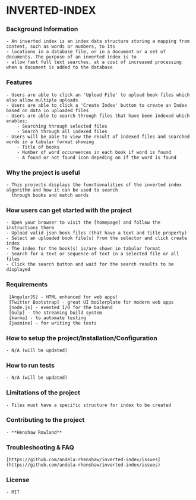 # **INVERTED-INDEX**

### Background Information
	- An inverted index is an index data structure storing a mapping from content, such as words or numbers, to its 
	- locations in a database file, or in a document or a set of documents. The purpose of an inverted index is to 
	- allow fast full text searches, at a cost of increased processing when a document is added to the database

### Features
	- Users are able to click an 'Upload File' to upload book files which also allow multiple uploads
	- Users are able to click a 'Create Index' button to create an Index based on data in uploaded files
	- Users are able to search through files that have been indexed which enables;
		- Searching through selected files
		- Search through all indexed files
	- Users will be able to view the result of indexed files and searched words in a tabular format showing 
		- Title of books
		- Number of word occureences in each book if word is found
		- A found or not found icon depeding on if the word is found

### Why the project is useful
	- This projects displays the functionalities of the inverted index algorithm and how it can be used to search 
	  through books and match words

### How users can get started with the project
	- Open your browser to visit the [homepage] and follow the instructions there
	- Upload valid json book files (that have a text and title property)
	- Select an uploaded book file(s) from the selector and click create index
 	- The index for the book(s) is/are shown in tabular format
 	- Search for a text or sequence of text in a selected file or all files
	- Click the search button and wait for the search results to be displayed

### Requirements
	 [AngularJS] - HTML enhanced for web apps!
	 [Twitter Bootstrap] - great UI boilerplate for modern web apps
	 [node.js] - evented I/O for the backend
	 [Gulp] - the streaming build system
	 [karma] - to automate testing
	 [jasmine] - for writing the tests

### How to setup the project/Installation/Configuration
	- N/A (will be updated)

### How to run tests
	- N/A (will be updated)

### Limitations of the project
	- Files must have a specific structure for index to be created

### Contributing to the project
	- **Henshaw Rowland**

### Troubleshooting & FAQ
	[https://github.com/andela-rhenshaw/inverted-index/issues](https://github.com/andela-rhenshaw/inverted-index/issues)

### License
	- MIT
